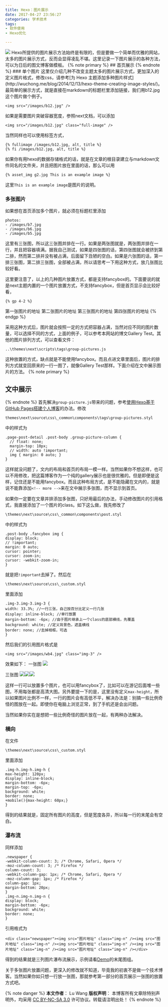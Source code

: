 ```yaml
---
title: Hexo：图片展示
date: 2017-04-27 23:56:27
categories: 学术技术
tags:
- 软件使用
- Hexo优化

---
```

<img src="/images/wb4.jpg" class="full-image" />
Hexo所提供的图片展示方法始终是有限的，但是要做一个简单而优雅的网站，太多的图片展示方式，反而会显得凌乱不堪。这里记录一下图片展示的各种方法，可以为日后的图文博客做模板。
<!-- more -->
{% note primary %} 
## 首页展示
{% endnote %}
### 单个图片
这里仅介绍几种不改变主题太多的图片展示方式，更加深入的定义图片格式，修改css，请参考[为 Hexo 主题添加多种图片样式](http://wuchong.me/blog/2014/12/13/hexo-theme-creating-image-styles/)。最简单的展示方式，就是直接在markdown的标题栏里添加链接，我们用b12.jpg这个图片做个例子。
	
	<img src="/images/b12.jpg" />
如果是需要图片突破容器宽度，参照next文档，可以添加

	<img src="/images/b12.jpg" class="full-image" />
当然同样也可以使用标签方式，

	{% fullimage /images/b12.jpg, alt, title %}
	{% fi /images/b12.jpg, alt, title %}
如果你有用hexo的数据存储格式的话，就是在文章的根目录建立与markdown文件同名的文件夹，并且把图片放在里面的话，那么可以用

	{% asset_img g2.jpg This is an example image %}
这里`This is an example image`是图片的说明。
### 多张图片
如果想在首页添加多个图片，就必须在标题栏里添加

	photos:
	- /images/b7.jpg
	- /images/b6.jpg
	- /images/b5.jpg
这里有三张图，所以这三张图并排在一行。如果是两张图就是，两张图并排在一行，并且把容器填满。据我自己测试，如果是四张图的话，第四张图就会被挤到第二排，然而第二排并没有被占满，后面留下丑陋的空白。如果是六张图的话，第一排三张图，第二排三张图，全部被占满，所以请思考一下用这种方式，放几张图比较好看。

这里要注意了，以上的几种图片放置方式，都是支持fancybox的。下面要说的就是next主题内置的一个图片放置方式，不支持fancybox，但是首页显示会比较好看， 

    {% gp 4-2 %}
第一张图片的地址
第二张图片的地址
第三张图片的地址
第四张图片的地址
{% endgp %}

采用这种方式后，图片就会按照一定的方式把容器占满，当然对应不同的图片数量，可以选择不同的方式，上面的例子，可以参考本网站的博文Gallery Test。其他的图片排列方式，可以查看文件：

	..\themes\next\scripts\tags\group-pictures.js

这种放置的方式，缺点就是不能使用fancybox。而且点进文章里面后，图片的排列方式就变回原来的一行一图了，就像Gallery Test那样。下面介绍在文中展示图片的方法。
{% note primary %} 
## 文中展示
{% endnote %}
首先解决`group-picture.js`带来的问题，参考[使用Hexo基于GitHub Pages搭建个人博客](https://ehlxr.me/2016/08/30/%E4%BD%BF%E7%94%A8Hexo%E5%9F%BA%E4%BA%8EGitHub-Pages%E6%90%AD%E5%BB%BA%E4%B8%AA%E4%BA%BA%E5%8D%9A%E5%AE%A2%EF%BC%88%E4%B8%89%EF%BC%89/#%E5%85%AB%E3%80%81%E5%9B%BE%E7%89%87%E6%A8%A1%E5%BC%8F)的办法。修改

	themes\next\source\css\_common\components\tags\group-pictures.styl

中的样式为

	.page-post-detail .post-body .group-picture-column {
	  // float: none;
	  margin-top: 10px;
	  // width: auto !important;
	  img { margin: 0 auto; }
	}
这样就没问题了，文内的布局和首页的布局一模一样。当然如果你不想这样，也可以不用修改，把这篇博客作为一个纯的gallery展示也是很优雅的。但是即便是这样，记住还是不能用fancybox。而且这种布局方式，是不能隐藏在文内的，就是说不能靠添加`<!-- more -->`来在文中展示多张图，而不显示到首页。

如果你一定要在文章并排添加多张图，只好用最后的办法，手动修改图片的引用格式，我直接添加了一个图片的class。如下这么做，我先修改了

	\themes\next\source\css\_common\components\post.styl
中的样式为

	.post-body .fancybox img {
	display: block; 
	// !important;
	margin: 0 auto;
	cursor: pointer;
	cursor: zoom-in;
	cursor: -webkit-zoom-in;
	}
就是把`!important`去掉了。然后在

	\themes\next\source\css\_custom.styl
里面添加

	.img-3.img-3.img-3 {
	width: 33.3%; //一行三张，自己按百分比定义一行几张
	display: inline-block; //单行放置
	margin-bottom: -6px; //由于图片继承上一个class的底部横线，先覆盖
	background: white; //定义背景色，遮盖横线
	border: none; //去掉相框，可选
	}
然后我们的引用图片格式是

    <img src="/images/wb4.jpg" class="img-3" />

效果如下：
一张图
<img src="/images/wb4.jpg" class="img-3" />

三张图
<img src="/images/wb4.jpg" class="img-3" /><img src="/images/wb4.jpg" class="img-3" /><img src="/images/wb4.jpg" class="img-3" />

这样一行可以放置多个图片，也可以用fancybox了，比如可以在游记后面堆一些图，不用每张都是高清大图。另外要提一下的是，这里没有定义`max-height`，所以如果图片比例不一样，一行的图片会有高低不平，解决办法是：别搞一些比例奇怪的图放在一起。即使你在电脑上浏览正常，到了手机还是会出问题。

当然如果你实在是想把一些比例奇怪的图片放在一起，有两种办法解决。
### 横向
在文件

	\themes\next\source\css\_custom.styl
里面添加

	.img-h.img-h.img-h {
	max-height: 120px;
	display: inline-block;
	margin-bottom: -6px;
	margin-top: -6px;
	background: white;
	border: none;
	+mobile(){max-height: 60px;}
	}

得到的结果就是，固定所有图片的高度，但是宽度各异，所以每一行的末尾会有空白。

### 瀑布流
同样添加

	.newspaper {
    -webkit-column-count: 3; /* Chrome, Safari, Opera */
    -moz-column-count: 3; /* Firefox */
    column-count: 3;
    -webkit-column-gap: 1px; /* Chrome, Safari, Opera */
    -moz-column-gap: 1px; /* Firefox */
    column-gap: 1px;
    margin-bottom: 20px;
	}
	.img-n.img-n.img-n {
	display: block;
	margin-bottom: -6px;
	background: white;
	border: none;
	}
引用格式为

	<div class="newspaper"><img src="图片地址" class="img-n" /><img src="图片地址" class="img-n" /><img src="图片地址" class="img-n" /><img src="图片地址" class="img-n" /><img src="图片地址" class="img-n" /></div>

得到的结果就是三列图片瀑布流展示，示例请看[Demo](http://wangwanglulu.com/2017/05/15/austria/)的末尾图组。


关于多张图片放置问题，更深入的修改就不知道，毕竟我的初衷不是做一个技术博客。当然如果你如只想一行放一张图，那就参考第一部分的首页展示一张图的放置方式吧。

{% note danger %} 
**本文作者**： Lu Wang
**版权声明**： 本博客所有文章除特别声明外，均采用 [CC BY-NC-SA 3.0](https://creativecommons.org/licenses/by-nc-sa/3.0/cn/) 许可协议。转载请注明出处！
{% endnote %}